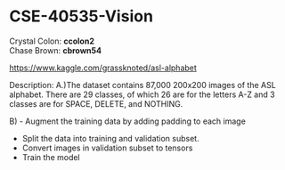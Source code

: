 # CSE-40535-Vision

Crystal Colon: **ccolon2**  
Chase Brown: **cbrown54**

https://www.kaggle.com/grassknoted/asl-alphabet

Description:
A.)The dataset contains 87,000 200x200 images of the ASL alphabet. There are 29 classes, of which 26 are for the letters A-Z and 3 classes are for SPACE, DELETE, and NOTHING.

B) - Augment the training data by adding padding to each image
   - Split the data into training and validation subset.
   - Convert images in validation subset to tensors
   - Train the model
